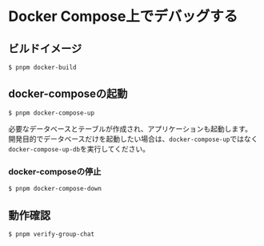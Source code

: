 # Docker Compose上でデバッグする

## ビルドイメージ

```shell
$ pnpm docker-build
```

## docker-composeの起動

```shell
$ pnpm docker-compose-up
```

必要なデータベースとテーブルが作成され、アプリケーションも起動します。
開発目的でデータベースだけを起動したい場合は、`docker-compose-up`ではなく`docker-compose-up-db`を実行してください。

### docker-composeの停止

```shell
$ pnpm docker-compose-down
```

## 動作確認

```shell
$ pnpm verify-group-chat
```



